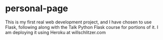 # personal-page

This is my first real web development project, and I have chosen to use Flask, following along with the Talk Python Flask course for portions of it. I am deploying it using Heroku at willschlitzer.com
